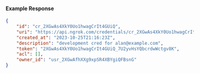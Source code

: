 <!-- Code generated for API Clients. DO NOT EDIT. -->

#### Example Response

```json
{
	"id": "cr_2XGwAs4XkY0Uo1hwagCrIt4GUiQ",
	"uri": "https://api.ngrok.com/credentials/cr_2XGwAs4XkY0Uo1hwagCrIt4GUiQ",
	"created_at": "2023-10-25T21:16:23Z",
	"description": "development cred for alan@example.com",
	"token": "2XGwAs4XkY0Uo1hwagCrIt4GUiQ_7U2yvHsYQbcrdwWctgv8K",
	"acl": [],
	"owner_id": "usr_2XGwAfhXXg9xpSR4XBYgiQFBsnG"
}
```
